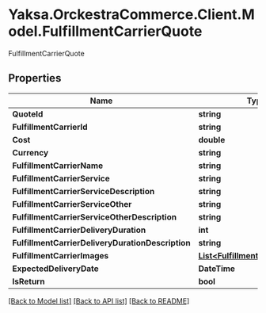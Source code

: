 # Yaksa.OrckestraCommerce.Client.Model.FulfillmentCarrierQuote
FulfillmentCarrierQuote

## Properties

Name | Type | Description | Notes
------------ | ------------- | ------------- | -------------
**QuoteId** | **string** |  | [optional] 
**FulfillmentCarrierId** | **string** |  | [optional] 
**Cost** | **double** |  | [optional] 
**Currency** | **string** |  | [optional] 
**FulfillmentCarrierName** | **string** |  | [optional] 
**FulfillmentCarrierService** | **string** |  | [optional] 
**FulfillmentCarrierServiceDescription** | **string** |  | [optional] 
**FulfillmentCarrierServiceOther** | **string** |  | [optional] 
**FulfillmentCarrierServiceOtherDescription** | **string** |  | [optional] 
**FulfillmentCarrierDeliveryDuration** | **int** |  | [optional] 
**FulfillmentCarrierDeliveryDurationDescription** | **string** |  | [optional] 
**FulfillmentCarrierImages** | [**List&lt;FulfillmentCarrierImage&gt;**](FulfillmentCarrierImage.md) |  | [optional] 
**ExpectedDeliveryDate** | **DateTime** |  | [optional] 
**IsReturn** | **bool** |  | [optional] 

[[Back to Model list]](../README.md#documentation-for-models) [[Back to API list]](../README.md#documentation-for-api-endpoints) [[Back to README]](../README.md)

